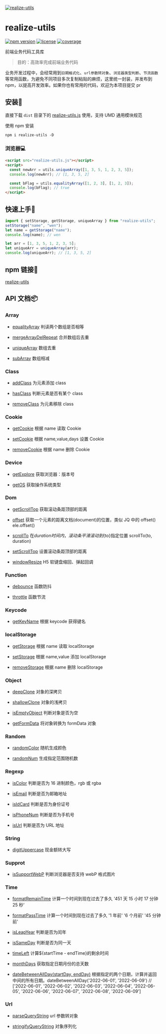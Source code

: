 [![realize-utils](http://oss.tianmasport.com/gx/size/2022-02-23/196/946000020912472064.png)](https://github.com/wenreq/realize-utils)

# realize-utils

[![npm version](https://img.shields.io/static/v1?label=npm&message=v1.2.1&color=blue)](https://www.npmjs.com/package/realize-utils) [![license](https://img.shields.io/static/v1?label=license&message=MIT&color=green)](https://www.npmjs.com/package/realize-utils) [![coverage](https://img.shields.io/static/v1?label=coverage&message=80.71%&color=ff69b4)](https://github.com/wenreq/realize-utils/tree/master/test)

前端业务代码工具库

> 目的：高效率完成前端业务代码

业务开发过程中，会经常用到`日期格式化`、`url参数转对象`、`浏览器类型判断`、`节流函数`等常用函数，为避免不同项目多次复制粘贴的麻烦，这里统一封装，并发布到 npm，以提高开发效率。如果你也有常用的代码，欢迎为本项目提交 pr

## 安装:wrench:

直接下载 `dist` 目录下的 [realize-utils.js](https://github.com/wenreq/realize-utils/blob/master/dist/realize-utils.js) 使用，支持 UMD 通用模块规范

使用 npm 安装

```shell
npm i realize-utils -D
```

### 浏览器:computer:

```html
<script src="realize-utils.js"></script>
<script>
  const newArr = utils.uniqueArray([1, 3, 5, 1, 2, 3, 5]);
  console.log(newArr); // [1, 3, 5, 2]

  const bFlag = utils.equalityArray([1, 2, 3], [1, 2, 3]);
  console.log(bFlag); // true
</script>
```

## 快速上手:key:

```js
import { setStorage, getStorage, uniqueArray } from "realize-utils";
setStorage("name", "wen");
let name = getStorage("name");
console.log(name); // wen

let arr = [1, 3, 5, 1, 2, 3, 5];
let uniqueArr = uniqueArray(arr);
console.log(uniqueArr); // [1, 3, 5, 2]
```

## npm 链接:link:

[realize-utils](https://www.npmjs.com/package/realize-utils)

## API 文档:package:

### Array

- [equalityArray](https://github.com/wenreq/realize-utils/blob/master/src/array/equalityArray.js) 判读两个数组是否相等

- [mergeArrayDelRepeat](https://github.com/wenreq/realize-utils/blob/master/src/array/mergeArrayDelRepeat.js) 合并数组后去重

- [uniqueArray](https://github.com/wenreq/realize-utils/blob/master/src/array/uniqueArray.js) 数组去重

- [subArray](https://github.com/wenreq/realize-utils/blob/master/src/array/subArray.js) 数组相减

### Class

- [addClass](https://github.com/wenreq/realize-utils/blob/master/src/class/addClass.js) 为元素添加 class

- [hasClass](https://github.com/wenreq/realize-utils/blob/master/src/class/hasClass.js) 判断元素是否有某个 class

- [removeClass](https://github.com/wenreq/realize-utils/blob/master/src/class/removeClass.js) 为元素移除 class

### Cookie

- [getCookie](https://github.com/wenreq/realize-utils/blob/master/src/cookie/getCookie.js) 根据 name 读取 Cookie

- [setCookie](https://github.com/wenreq/realize-utils/blob/master/src/cookie/setCookie.js) 根据 name,value,days 设置 Cookie

- [removeCookie](https://github.com/wenreq/realize-utils/blob/master/src/cookie/removeCookie.js) 根据 name 删除 Cookie

### Device

- [getExplore](https://github.com/wenreq/realize-utils/blob/master/src/device/getExplore.js) 获取浏览器：版本号

- [getOS](https://github.com/wenreq/realize-utils/blob/master/src/device/getOS.js) 获取操作系统类型

### Dom

- [getScrollTop](https://github.com/wenreq/realize-utils/blob/master/src/dom/getScrollTop.js) 获取滚动条距顶部的距离

- [offset](https://github.com/wenreq/realize-utils/blob/master/src/dom/offset.js) 获取一个元素的距离文档(document)的位置，类似 JQ 中的 offset() ele.offset()

- [scrollTo](https://github.com/wenreq/realize-utils/blob/master/src/dom/scrollTo.js) 在${duration}时间内，滚动条平滑滚动到${to}指定位置 scrollTo(to, duration)

- [setScrollTop](https://github.com/wenreq/realize-utils/blob/master/src/dom/setScrollTop.js) 设置滚动条距顶部的距离

- [windowResize](https://github.com/wenreq/realize-utils/blob/master/src/dom/windowResize.js) H5 软键盘缩回、弹起回调

### Function

- [debounce](https://github.com/wenreq/realize-utils/blob/master/src/function/debounce.js) 函数防抖

- [throttle](https://github.com/wenreq/realize-utils/blob/master/src/function/throttle.js) 函数节流

### Keycode

- [getKeyName](https://github.com/wenreq/realize-utils/blob/master/src/keycode/getKeyName.js) 根据 keycode 获得键名

### localStorage

- [getStorage](https://github.com/wenreq/realize-utils/blob/master/src/storage/index.js) 根据 name 读取 localStorage

- [setStorage](https://github.com/wenreq/realize-utils/blob/master/src/storage/index.js) 根据 name,value 添加 localStorage

- [removeStorage](https://github.com/wenreq/realize-utils/blob/master/src/storage/index.js) 根据 name 删除 localStorage

### Object

- [deepClone](https://github.com/wenreq/realize-utils/blob/master/src/object/deepClone.js) 对象的深拷贝

- [shallowClone](https://github.com/wenreq/realize-utils/blob/master/src/object/shallowClone.js) 对象的浅拷贝

- [isEmptyObject](https://github.com/wenreq/realize-utils/blob/master/src/object/isEmptyObject.js) 判断对象是否为空

- [getFormData](https://github.com/wenreq/realize-utils/blob/master/src/object/getFormData.js) 将对象转换为 formData 对象

### Random

- [randomColor](https://github.com/wenreq/realize-utils/blob/master/src/random/randomColor.js) 随机生成颜色

- [randomNum](https://github.com/wenreq/realize-utils/blob/master/src/random/randomNum.js) 生成指定范围随机数

### Regexp

- [isColor](https://github.com/wenreq/realize-utils/blob/master/src/regexp/isColor.js) 判断是否为 16 进制颜色，rgb 或 rgba

- [isEmail](https://github.com/wenreq/realize-utils/blob/master/src/regexp/isEmail.js) 判断是否为邮箱地址

- [isIdCard](https://github.com/wenreq/realize-utils/blob/master/src/regexp/isIdCard.js) 判断是否为身份证号

- [isPhoneNum](https://github.com/wenreq/realize-utils/blob/master/src/regexp/isPhoneNum.js) 判断是否为手机号

- [isUrl](https://github.com/wenreq/realize-utils/blob/master/src/regexp/isUrl.js) 判断是否为 URL 地址

### String

- [digitUppercase](https://github.com/wenreq/realize-utils/blob/master/src/string/digitUppercase.js) 现金额转大写

### Supprot

- [isSupportWebP](https://github.com/wenreq/realize-utils/blob/master/src/support/isSupportWebP.js) 判断浏览器是否支持 webP 格式图片

### Time

- [formatRemainTime](https://github.com/wenreq/realize-utils/blob/master/src/time/formatRemainTime.js) 计算一个时间到现在过去了多久 '451 天 15 小时 17 分钟 25 秒'

- [formatPassTime](https://github.com/wenreq/realize-utils/blob/master/src/time/formatPassTime.js) 计算一个时间到现在过去了多久 '1 年前' '6 个月前' '45 分钟前'

- [isLeapYear](https://github.com/wenreq/realize-utils/blob/master/src/time/isLeapYear.js) 判断是否为闰年

- [isSameDay](https://github.com/wenreq/realize-utils/blob/master/src/time/isSameDay.js) 判断是否为同一天

- [timeLeft](https://github.com/wenreq/realize-utils/blob/master/src/time/timeLeft.js) 计算${startTime - endTime}的剩余时间

- [monthDays](https://github.com/wenreq/realize-utils/blob/master/src/time/monthDays.js) 获取指定日期月份的总天数

- [dateBetweenAllDay(startDay, endDay)](https://github.com/wenreq/realize-utils/blob/master/src/time/dateBetweenAllDay.js) 根据指定的两个日期，计算并返回中间的所有日期。dateBetweenAllDay('2022-06-01', '2022-06-09') // ['2022-06-01', '2022-06-02', '2022-06-03', '2022-06-04', '2022-06-05', '2022-06-06', '2022-06-07', '2022-06-08', '2022-06-09']

### Url

- [parseQueryString](https://github.com/wenreq/realize-utils/blob/master/src/url/parseQueryString.js) url 参数转对象

- [stringifyQueryString](https://github.com/wenreq/realize-utils/blob/master/src/url/stringifyQueryString.js) 对象序列化
